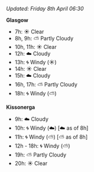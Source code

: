 *Updated: Friday 8th April 06:30*

**Glasgow**

* 7h: :sunny: Clear
* 8h, 9h: :partly_sunny: Partly Cloudy
* 10h, 11h: :sunny: Clear
* 12h: :cloud: Cloudy
* 13h: :cyclone: Windy (:sunny:)
* 14h: :sunny: Clear
* 15h: :cloud: Cloudy
* 16h, 17h: :partly_sunny: Partly Cloudy
* 18h: :cyclone: Windy (:partly_sunny:)

**Kissonerga**

* 9h: :cloud: Cloudy
* 10h: :cyclone: Windy (:cloud:) [:cloud: as of 8h]
* 11h: :cyclone: Windy (:partly_sunny:) [:partly_sunny: as of 8h]
* 12h - 18h: :cyclone: Windy (:partly_sunny:)
* 19h: :partly_sunny: Partly Cloudy
* 20h: :sunny: Clear
